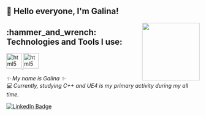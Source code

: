 ## 👋 Hello everyone, I'm Galina!

<img align='right' src="https://github.com/images/mona-whisper.gif" width="150">

<h2 align="left">
  :hammer_and_wrench: Technologies and Tools I use:
</h2>
<p align="left">
   <a href="https://isocpp.org/" target="_blank"> <img src="https://isocpp.org/assets/images/cpp_logo.png" alt="html5" width="40" height="40"/> </a> 
   <a href="https://www.unrealengine.com/en-US" target="_blank"> <img src="https://e7.pngegg.com/pngimages/886/730/png-clipart-unreal-engine-4-game-engine-video-game-others-game-3d-computer-graphics.png" alt="html5" width="40" height="40"/> </a> 
</p>

<p>
   <em>
✨ My name is Galina ✨</br>
💻 Currently, studying C++ and UE4 is my primary activity during my all time.
   </em>
</p>

<div id="badges">
  <a href="https://www.linkedin.com/in/galinasyrodoeva/">
    <img src="https://img.shields.io/badge/LinkedIn-blue?style=for-the-badge&logo=linkedin&logoColor=white&color=071A2C" alt="LinkedIn Badge"/>
  </a>
</div>

<!--
**gallasglasses/gallasglasses** is a ✨ _special_ ✨ repository because its `README.md` (this file) appears on your GitHub profile.

Here are some ideas to get you started:

- 🔭 I’m currently working on ...
- 🌱 I’m currently learning ...
- 👯 I’m looking to collaborate on ...
- 🤔 I’m looking for help with ...
- 💬 Ask me about ...
- 📫 How to reach me: ...
- 😄 Pronouns: ...
- ⚡ Fun fact: ...
-->
